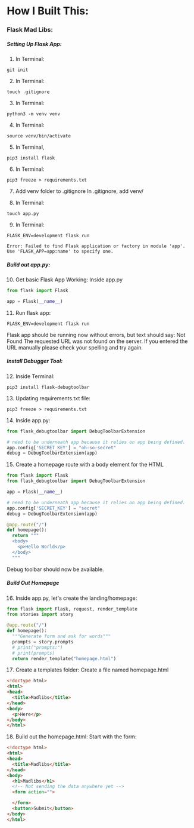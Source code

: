# How I Built This:

### Flask Mad Libs:

##### Setting Up Flask App:

1. In Terminal:
```console
git init
```

2. In Terminal:
```console
touch .gitignore
```

3. In Terminal:
```console
python3 -m venv venv
```

4. In Terminal:
```console
source venv/bin/activate
```

5. In Terminal, 
```console
pip3 install flask
```

6. In Terminal:
```console
pip3 freeze > requirements.txt
```

7. Add venv folder to .gitignore
In .gitignore, add venv/

8. In Terminal:
```console
touch app.py
```

9. In Terminal:
```console
FLASK_ENV=development flask run

Error: Failed to find Flask application or factory in module 'app'. Use 'FLASK_APP=app:name' to specify one.
```

##### Build out app.py:

10. Get basic Flask App Working:
Inside app.py
```python
from flask import Flask

app = Flask(__name__)
```

11. Run flask app:
```console
FLASK_ENV=development flask run
```
Flask app should be running now without errors, but text should say:
Not Found
The requested URL was not found on the server. If you entered the URL manually please check your spelling and try again.

##### Install Debugger Tool:

12. Inside Terminal:
```console
pip3 install flask-debugtoolbar
```

13. Updating requirements.txt file:
```console
pip3 freeze > requirements.txt
```

14. Inside app.py:
```python
from flask_debugtoolbar import DebugToolbarExtension

# need to be underneath app because it relies on app being defined.
app.config['SECRET_KEY'] = "oh-so-secret"
debug = DebugToolbarExtension(app)
```

15. Create a homepage route with a body element for the HTML
```python
from flask import Flask
from flask_debugtoolbar import DebugToolbarExtension

app = Flask(__name__)

# need to be underneath app because it relies on app being defined.
app.config['SECRET_KEY'] = "secret"
debug = DebugToolbarExtension(app)

@app.route("/")
def homepage():
  return """
  <body>
    <p>Hello World</p>
  </body>
  """
```
Debug toolbar should now be available.

##### Build Out Homepage

16. Inside app.py, let's create the landing/homepage:
```python
from flask import Flask, request, render_template
from stories import story

@app.route("/")
def homepage():
  """Generate form and ask for words"""
  prompts = story.prompts
  # print("prompts:")
  # print(prompts)
  return render_template("homepage.html")
```

17. Create a templates folder:
Create a file named homepage.html
```html
<!doctype html>
<html>
<head>
  <title>Madlibs</title>
</head>
<body>
  <p>Here</p>
</body>
</html>
```

18. Build out the homepage.html:
Start with the form:
```html
<!doctype html>
<html>
<head>
  <title>Madlibs</title>
</head>
<body>
  <h1>Madlibs</h1>
  <!-- Not sending the data anywhere yet -->
  <form action="">

  </form>
  <button>Submit</button>
</body>
</html>
```